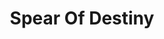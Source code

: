 ---
title: "Spear Of Destiny"
summary: "Spear of Destiny is a British rock band, founded in 1983 by singer and songwriter Kirk Brandon and bassist Stan Stammers . It has had an ever-changing line-up through the years. Formed by Kirk Brandon and Stan Stammers after the demise of '' with an original line-up that includes Chris Bell and Lascelles James for the 1983 album 'The Grapes of Wrath'. There have been many changes in the musical style and in the musicians that make up the group, with only Kirk Brandon being the constant member. Others who have been in the lineup include, Mickey Donnelly, Neil Pyzer, Alan St. Clair, Dolphin Taylor for the albums of 'One Eyed Jacks' and 'World Service'. Pete Barnacle, Steve Barnacle, Marco Perron and Volker Janssen for the album 'Outland'. The final album of the 80's \"The Price You Pay\" had Kirk Brandon in Guitar and Voices, Pete Barnacle in Drums, Volker Janssen in Keyboards and Chris Bostock in Basses. HISTORY Formed in 1983, the band's original line-up consisted of Kirk Brandon, Stan Stammers, Chris Bell and Lascelles James. In late 1983 this line-up was superseded by Dolphin Taylor on drums, Alan St Clair on guitar, John Lennard on sax and Neil Pyzer on keyboards and additional saxophone. In 1984 John Lennard was replaced by Mickey Donnelly on Saxophone. Spear of Destiny recorded one session for John Peel . \"The band played a punk-influenced form of power rock, which often had an anthemic feel.\" Their second album, One Eyed Jacks was released in 1984. It reached No. 22 in the UK Albums Chart Spear of Destiny’s reputation in the mid-1980s depended to a greater extent on their live performances. In 1985, their album, World Service reached the UK Top 20. Founder member Stan Stammers left in 1986. In the wake of the release of the fourth album, Outland and its Top 15 hit \"Never Take Me Alive\", the band began achieving some chart success and staging sell-out concerts, including a support slot to U2 at Wembley Stadium. However, ill fortune struck on the eve of the band’s appearance at the Reading Festival, as Brandon contracted Reiter disease which obliged the band to put all their plans on hold for nearly a year. Spear of Destiny have had 10 UK Singles Chart entries. Four reached the Top 50 but only one made the Top 20 - \"Never Take Me Alive\" . In addition to Brandon and Stammers, past members of the band in the 1980s included former Gillan drummer Pete Barnacle, former JoBoxers bassist Chris Bostock, former Adam and the Ants guitarist Marco Pirroni, and former Tom Robinson Band and Stiff Little Fingers drummer Dolphin Taylor. Brandon is also a member of the supergroup, Dead Men Walking. THEATRE OF HATE/SPEAR OF DESTINY Theatre of Hate was a post-punk / goth-rock band formed in Clapham, Great Britain in 1980, directed by Kirk Brandon , from the ashes of the punk band The Pack, formed in 1978 by Kirk Brandon , Simon Werner , Jonathan Werner , and Rab Fae Beith , later replaced by Jim Walker , which was characterised by a raw sound that sometimes resembles Warsaw , and they published on the Rough Trade label two singles, Brave new soldiers and King of kings, and an EP, Long live the past, which would appear after the band split, All were issued on the cd comp with The complete singles of the Pack/Theatre of Hate, released by Anagram Records in 1995, and more recently the small label Almafame released the CD Dead Ronin, containing all the songs written by Brandon and The Pack in this period, and two unpublished live videos. After their second Peel session, in August 1981, Theatre of Hate entered the studio with producer Mick Jones to record their first studio album , Westworld, released in February 1982. Shortly after the album was recorded, the new guitarist Billy Duffy joined the band, and then the drummer Luke Rendle was replaced by Nigel Preston. The album reached number 17 in the list of albums of the United Kingdom and also generated the single Top 40 Do you believe in the Westworld ?, and included other good songs, like Judgment hymn, Love is a ghost and Conqueror. In February of 1982, Theatre of Hate published another album in direct, He who dares wins: Live in Berlin, recorded in September of 1981. Billy Duffy later left the band to join Ian Astbury in Death Cult. Theatre of Hate continued for a short time before splitting up later that year, after releasing the singles The Hop and Eastworld. A second studio album, Aria of the devil, was recorded, and was not published until 1998, as well as other unpublished demos of these recordings that were released as Ten years after in 1993. Brandon took over Spear of Destiny with the Bass player Stan Stammers. The album compilation Revolution was launched after the breakup of the group, spending three weeks on the British charts, reaching the number 67. Nigel Preston joined his former bandmate Billy Duffy as a drummer for The Cult, participating in his 1984 album Dreamtime. Theatre of Hate reformed in 1991 for the Return to 8 tour, with a lineup that included the members of the original band Brandon, Stammers and Lennard, with the addition of Pete Barnacle on drums and the guitarist of Spear of Destiny / The Mission, Mark Gemini Thwaite. A live recording of the London Astoria show with this lineup, Theatre of Hate Act 4, was later released on CD by Plastic Head Records. In 1994, the group consisting of Brandon, Stammers, John McNutt and Art Smith entered the Mix-O-Lydian studios of Boonton, New Jersey, with Brad Morrision, to record a new album under the name of Theatre of Hate. Retribution was not published until the beginning of 1996 in the United States and the United Kingdom. Love is a ghost, published by Receiver Records in 1999, is a direct from the era that offers one of the best moments of his short career. Coinciding with the 25th anniversary of Westworld, Theatre of Hate was reformed on a one-week tour that culminated in the Islington Academy in April 2007. The album was reissued, with the addition of new songs. Of the original lineup, only Stammers was unavailable, due to the conflict of schedules and family commitments in the United States, where he resided, being replaced by Craig Adams, former bassist with,The Sisters of Mercy and The Mission,and briefly the Cult, joining Brandon, Guthrie, Lennard and Rendle for the meeting. In May 2012, the original Theater of Hate lineup composed by Kirk Brandon, Stan Stammers and John Lennard, augmented by Adrian Portas on guitar and Mike Kelly on drums, gathered for three concerts to commemorate the 30th anniversary of Westworld, celebrated in Bristol, London and Crewe."
image: "spear-of-destiny.jpg"
apple_music_artist_url: "None"
wikipedia_url: "https://en.wikipedia.org/wiki/Spear_of_Destiny_(band)"
---
